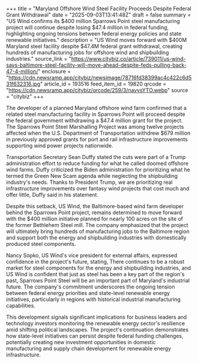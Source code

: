 +++
title = "Maryland Offshore Wind Steel Facility Proceeds Despite Federal Grant Withdrawal"
date = "2025-09-03T13:41:48Z"
draft = false
summary = "US Wind confirms its $400 million Sparrows Point steel manufacturing project will continue despite losing $47.4 million in federal funding, highlighting ongoing tensions between federal energy policies and state renewable initiatives."
description = "US Wind moves forward with $400M Maryland steel facility despite $47.4M federal grant withdrawal, creating hundreds of manufacturing jobs for offshore wind and shipbuilding industries."
source_link = "https://www.citybiz.co/article/739011/us-wind-says-baltimore-steel-facility-will-move-ahead-despite-feds-pulling-back-47-4-million/"
enclosure = "https://cdn.newsramp.app/citybiz/newsimage/78716fd38399ac4c422c6d531f632316.jpg"
article_id = 193516
feed_item_id = 19820
qrcode = "https://cdn.newsramp.app/citybiz/qrcode/259/3/navysYTO.webp"
source = "citybiz"
+++

<p>The developer of a planned Maryland offshore wind farm confirmed that a related steel manufacturing facility in Sparrows Point will proceed despite the federal government withdrawing a $47.4 million grant for the project. The Sparrows Point Steel Marshalling Project was among twelve projects affected when the U.S. Department of Transportation withdrew $679 million in previously approved grants for port and rail infrastructure improvements supporting wind power projects nationwide.</p><p>Transportation Secretary Sean Duffy stated the cuts were part of a Trump administration effort to reduce funding for what he called doomed offshore wind farms. Duffy criticized the Biden administration for prioritizing what he termed the Green New Scam agenda while neglecting the shipbuilding industry's needs. Thanks to President Trump, we are prioritizing real infrastructure improvements over fantasy wind projects that cost much and offer little, Duffy said in his statement.</p><p>Despite this setback, US Wind, the Baltimore-based wind farm developer behind the Sparrows Point project, remains determined to move forward with the $400 million initiative planned for nearly 100 acres on the site of the former Bethlehem Steel mill. The company emphasized that the project will ultimately bring hundreds of manufacturing jobs to the Baltimore region and support both the energy and shipbuilding industries with domestically produced steel components.</p><p>Nancy Sopko, US Wind's vice president for external affairs, expressed confidence in the project's future, stating, There continues to be a robust market for steel components for the energy and shipbuilding industries, and US Wind is confident that just as steel has been a key part of the region's past, Sparrows Point Steel will be an important part of Maryland's industrial future. The company's commitment underscores the ongoing tension between federal energy priorities and state-level renewable energy initiatives, particularly in regions with historical industrial manufacturing capabilities.</p><p>This development signals significant implications for business leaders and technology investors monitoring the renewable energy sector's resilience amid shifting political landscapes. The project's continuation demonstrates how state-level initiatives can persist despite federal funding challenges, potentially creating new investment opportunities in domestic manufacturing and supply chain development for renewable energy infrastructure.</p>